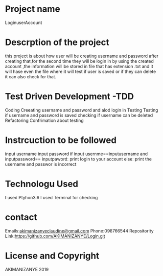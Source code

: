 # Project name
LoginuserAccount
# Descrption of the project
this project is about how  user will be creating username and password after creating that,for the second time they will be  login  in by using the created account ,the information will be stored in file  that has extension .txt and it will hase even the file where it will test if user is saved or if they can delete  it can also  check for that.
# Test Driven Development -TDD
Coding
Creeating username and password and alod login in
Testing
Testing if username and password is saved
checking if  username can be deleted
Refactoring
Confrimation about testing
# Instrcuction  to be followed
input username
input password
if input usernme==inputusername and inputpassword== inputpaword:
print  login to your account
else:
print the username and passwor is incorrect

# Technologu Used
I used  Ptyhon3.6
I used Terminal for checking
 # contact
 Emails:akimanizanyeclaudine@gmail.com
 Phone:098766544
 Repositority Link:https://github.com/AKIMANIZANYE/Login.git
# License and Copyright
AKIMANIZANYE 2019
